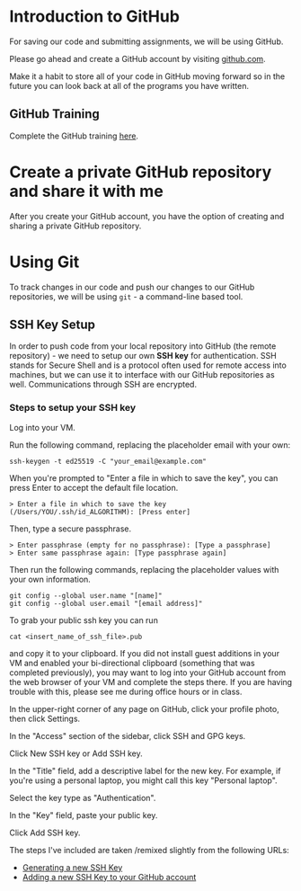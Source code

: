 # Introduction to GitHub
For saving our code and submitting assignments, we will be using GitHub. 

Please go ahead and create a GitHub account by visiting [github.com](https://github.com).

Make it a habit to store all of your code in GitHub moving forward so in the future you can look back at all of the programs you have written. 

## GitHub Training
Complete the GitHub training [here](https://github.com/skills/introduction-to-github).

# Create a private GitHub repository and share it with me 
After you create your GitHub account, you have the option of creating and sharing a private GitHub repository. 

# Using Git
To track changes in our code and push our changes to our GitHub repositories, we will be using `git` - a command-line based tool. 

## SSH Key Setup
In order to push code from your local repository into GitHub (the remote repository) - we need to setup our own **SSH key** for authentication. SSH stands for Secure Shell and is a protocol often used for remote access into machines, but we can use it to interface with our GitHub repositories as well. Communications through SSH are encrypted. 


### Steps to setup your SSH key

Log into your VM. 

Run the following command, replacing the placeholder email with your own:
```
ssh-keygen -t ed25519 -C "your_email@example.com"
```

When you're prompted to "Enter a file in which to save the key", you can press Enter to accept the default file location. 
```
> Enter a file in which to save the key (/Users/YOU/.ssh/id_ALGORITHM): [Press enter]
```

Then, type a secure passphrase.
```
> Enter passphrase (empty for no passphrase): [Type a passphrase]
> Enter same passphrase again: [Type passphrase again]
```

Then run the following commands, replacing the placeholder values with your own information. 

``` 
git config --global user.name "[name]"
git config --global user.email "[email address]"
```

To grab your public ssh key you can run 
```
cat <insert_name_of_ssh_file>.pub
```
and copy it to your clipboard. If you did not install guest additions in your VM and enabled your bi-directional clipboard (something that was completed previously), you may want to log into your GitHub account from the web browser of your VM and complete the steps there. If you are having trouble with this, please see me during office hours or in class.

In the upper-right corner of any page on GitHub, click your profile photo, then click Settings.

In the "Access" section of the sidebar, click SSH and GPG keys.

Click New SSH key or Add SSH key.

In the "Title" field, add a descriptive label for the new key. For example, if you're using a personal laptop, you might call this key "Personal laptop".

Select the key type as "Authentication".

In the "Key" field, paste your public key.

Click Add SSH key.

The steps I've included are taken /remixed slightly from the following URLs:
- [Generating a new SSH Key](https://docs.github.com/en/authentication/connecting-to-github-with-ssh/generating-a-new-ssh-key-and-adding-it-to-the-ssh-agent#generating-a-new-ssh-key)
- [Adding a new SSH Key to your GitHub account](https://docs.github.com/en/authentication/connecting-to-github-with-ssh/adding-a-new-ssh-key-to-your-github-account)

